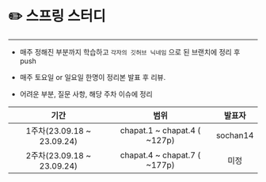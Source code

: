 
# ✏️ **스프링 스터디**

------

* 매주 정해진 부분까지 학습하고 `각자의 깃허브 닉네임` 으로 된 브랜치에 정리 후 push

* 매주 토요일 or 일요일 한명이 정리본 발표 후 리뷰.

* 어려운 부분, 질문 사항, 해당 주차 이슈에 정리


|기간|**범위**|**발표자**|
|:-:|:-:|:-:|
|1주차(23.09.18 ~ 23.09.24)|chapat.1 ~ chapat.4 ( ~127p)|sochan14|
|2주차(23.09.18 ~ 23.09.24)|chapat.4 ~ chapat.7 ( ~177p)|미정|
